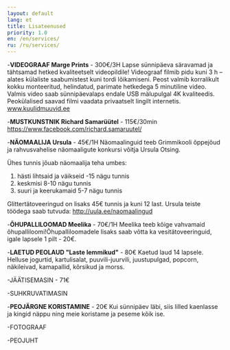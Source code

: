 ```yaml
---
layout: default
lang: et
title: Lisateenused
priority: 1.0
en: /en/services/
ru: /ru/services/
---
```

-**VIDEOGRAAF Marge Prints** - 300€/3H
Lapse sünnipäeva säravamad ja tähtsamad hetked kvaliteetselt videopildile!
Videograaf filmib pidu kuni 3 h – alates külaliste saabumistest kuni tordi lõikamiseni.
Peost valmib korralikult kokku monteeritud, helindatud, parimate hetkedega 5 minutiline video.
Valmis video saab sünnipäevalaps endale USB mälupulgal 4K kvaliteedis.
Peokülalised saavad filmi vaadata privaatselt lingilt internetis.
www.kuulidmuuvid.ee


-**MUSTKUNSTNIK  Richard Samarüütel** - 115€/30min
https://www.facebook.com/richard.samaruutel/


-**NÄOMAALIJA Ursula** - 45€/1H
Näomaalinguid teeb Grimmikooli õppejõud ja rahvusvahelise näomaaligute konkursi võitja Ursula Otsing. 

Ühes tunnis jõuab näomaalija teha umbes:
1) hästi lihtsaid ja väikseid -15 nägu tunnis
2) keskmisi 8-10 nägu tunnis
3) suuri ja keerukamaid 5-7 nägu tunnis

Glittertätoveeringud on lisaks 45€ tunnis ja kuni 12 last.
Ursula teiste töödega saab tutvuda: http://uula.ee/naomaalingud


-**ÕHUPALLILOOMAD Meelika** - 70€/1H
Meelika teeb kõige vahvamaid õhupalliloomi!Õhupalliloomadele lisaks saab võtta ka vesitätoveeringuid, igale lapsele 1 pilt - 20€. 


-**LAETUD PEOLAUD "Laste lemmikud"** - 80€
Kaetud laud 14 lapsele. 
Helluse jogurtid, kartulisalat, puuvili-juurvili, juustupulgad, popcorn, näkileivad, kamapallid, kõrsikud ja morss.


-JÄÄTISEMASIN - 71€



-SUHKRUVATIMASIN


-**PEOJÄRGNE KORISTAMINE** - 20€
Kui sünnipäev läbi, siis lilled kaenlasse ja kingid näppu ning meie koristame ja peseme kõik ise. 


-FOTOGRAAF


-PEOJUHT
